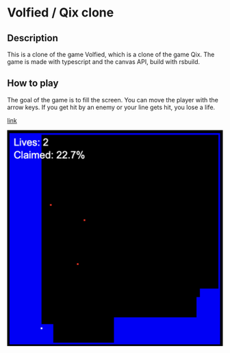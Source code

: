 # Volfied / Qix clone

## Description

This is a clone of the game Volfied, which is a clone of the game Qix. The game is made with typescript and the canvas API, build with rsbuild.

## How to play

The goal of the game is to fill the screen. You can move the player with the arrow keys. If you get hit by an enemy or your line gets hit, you lose a life. 

[link](https://yanbrod.github.io/volfied_clone/)

![screenshot](./screenshot.png)
